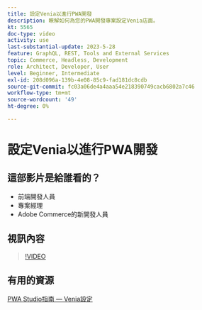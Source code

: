 ```yaml
---
title: 設定Venia以進行PWA開發
description: 瞭解如何為您的PWA開發專案設定Venia店面。
kt: 5565
doc-type: video
activity: use
last-substantial-update: 2023-5-28
feature: GraphQL, REST, Tools and External Services
topic: Commerce, Headless, Development
role: Architect, Developer, User
level: Beginner, Intermediate
exl-id: 208d096a-139b-4e08-85c9-fad181dc8cdb
source-git-commit: fc03a06de4a4aaa54e218390749cacb6802a7c46
workflow-type: tm+mt
source-wordcount: '49'
ht-degree: 0%

---
```


# 設定Venia以進行PWA開發

## 這部影片是給誰看的？

- 前端開發人員
- 專案經理
- Adobe Commerce的新開發人員

## 視訊內容

>[!VIDEO](https://video.tv.adobe.com/v/3430966?quality=12&learn=on&captions=chi_hant)

## 有用的資源

[PWA Studio指南 — Venia設定](https://developer.adobe.com/commerce/pwa-studio/tutorials/setup-storefront/)
